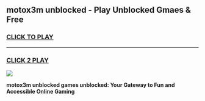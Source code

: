 
## motox3m unblocked - Play Unblocked Gmaes & Free
<h3>
<a href="https://news.freeplayer.one?title=motox3m_unblocked&ref=16F">CLICK TO PLAY</a></h3>
<hr>

<h3>
<a href="https://news.freeplayer.one?title=motox3m_unblocked&ref=16F">CLICK 2 PLAY</a>
  
</h3>

<a href="https://news.freeplayer.one?title=motox3m_unblocked&ref=16F/"><img src="https://clearcache.store/games.png"></a>


**motox3m unblocked games unblocked: Your Gateway to Fun and Accessible Online Gaming**
